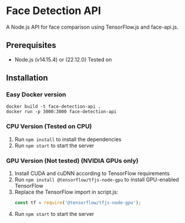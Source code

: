 # Face Detection API

A Node.js API for face comparison using TensorFlow.js and face-api.js.

## Prerequisites

- Node.js (v14.15.4) or (22.12.0) Tested on

## Installation

### Easy Docker version

```
docker build -t face-detection-api .
docker run -p 3000:3000 face-detection-api
```

### CPU Version (Tested on CPU)
1. Run `npm install` to install the dependencies
2. Run `npm start` to start the server

### GPU Version (Not tested) (NVIDIA GPUs only)
1. Install CUDA and cuDNN according to TensorFlow requirements
2. Run `npm install @tensorflow/tfjs-node-gpu` to install GPU-enabled TensorFlow
3. Replace the TensorFlow import in script.js:
   ```javascript
   const tf = require('@tensorflow/tfjs-node-gpu');
   ```
4. Run `npm start` to start the server
